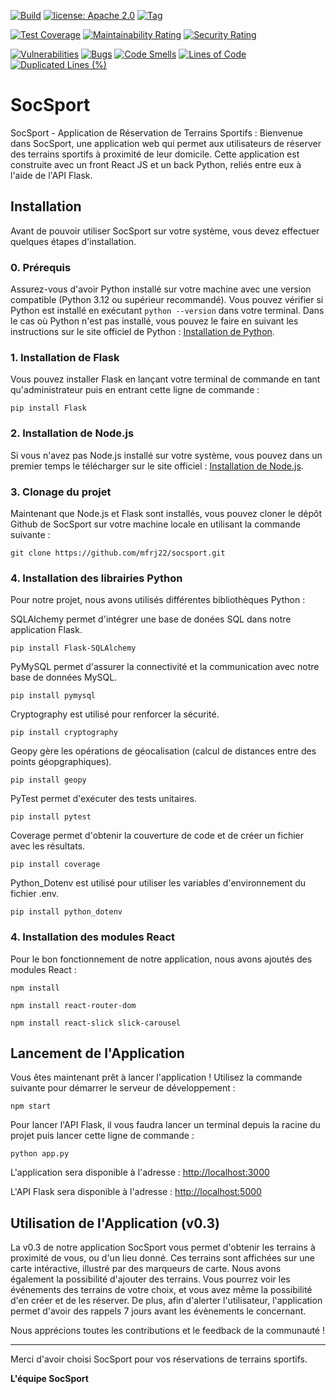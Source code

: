 [![Build](https://github.com/mfrj22/socsport/actions/workflows/python-app.yml/badge.svg)](https://github.com/mfrj22/socsport/actions/workflows/python-app.yml)
[![license: Apache 2.0](https://img.shields.io/badge/license-Apache_2.0-green)](LICENSE)
[![Tag](https://img.shields.io/github/v/release/mfrj22/socsport?label=Dernière%20version)](https://github.com/mfrj22/socsport/releases)

[![Test Coverage](https://api.codeclimate.com/v1/badges/a99728c8bb5241ef2c7f/test_coverage)](https://codeclimate.com/github/mfrj22/socsport/test_coverage)
[![Maintainability Rating](https://sonarcloud.io/api/project_badges/measure?project=mfrj22_socsport&metric=sqale_rating)](https://sonarcloud.io/summary/new_code?id=mfrj22_socsport)
[![Security Rating](https://sonarcloud.io/api/project_badges/measure?project=mfrj22_socsport&metric=security_rating)](https://sonarcloud.io/summary/new_code?id=mfrj22_socsport)

[![Vulnerabilities](https://sonarcloud.io/api/project_badges/measure?project=mfrj22_socsport&metric=vulnerabilities)](https://sonarcloud.io/summary/new_code?id=mfrj22_socsport)
[![Bugs](https://sonarcloud.io/api/project_badges/measure?project=mfrj22_socsport&metric=bugs)](https://sonarcloud.io/summary/new_code?id=mfrj22_socsport)
[![Code Smells](https://sonarcloud.io/api/project_badges/measure?project=mfrj22_socsport&metric=code_smells)](https://sonarcloud.io/summary/new_code?id=mfrj22_socsport)
[![Lines of Code](https://sonarcloud.io/api/project_badges/measure?project=mfrj22_socsport&metric=ncloc)](https://sonarcloud.io/summary/new_code?id=mfrj22_socsport)
[![Duplicated Lines (%)](https://sonarcloud.io/api/project_badges/measure?project=mfrj22_socsport&metric=duplicated_lines_density)](https://sonarcloud.io/summary/new_code?id=mfrj22_socsport)

# SocSport

SocSport - Application de Réservation de Terrains Sportifs :
Bienvenue dans SocSport, une application web qui permet aux utilisateurs de réserver des terrains sportifs à proximité de leur domicile. Cette application est construite avec un front React JS et un back Python, reliés entre eux à l'aide de l'API Flask.

## Installation
Avant de pouvoir utiliser SocSport sur votre système, vous devez effectuer quelques étapes d'installation. 

### 0. Prérequis
Assurez-vous d'avoir Python installé sur votre machine avec une version compatible (Python 3.12 ou supérieur recommandé). Vous pouvez vérifier si Python est installé en exécutant `python --version` dans votre terminal. Dans le cas où Python n'est pas installé, vous pouvez le faire en suivant les instructions sur le site officiel de Python : [Installation de Python](https://www.python.org/downloads/).

### 1. Installation de Flask
Vous pouvez installer Flask en lançant votre terminal de commande en tant qu'administrateur puis en entrant cette ligne de commande :

```
pip install Flask
```

### 2. Installation de Node.js
Si vous n'avez pas Node.js installé sur votre système, vous pouvez dans un premier temps le télécharger sur le site officiel : [Installation de Node.js](https://nodejs.org/fr).

### 3. Clonage du projet
Maintenant que Node.js et Flask sont installés, vous pouvez cloner le dépôt Github de SocSport sur votre machine locale en utilisant la commande suivante :

```
git clone https://github.com/mfrj22/socsport.git
```

### 4. Installation des librairies Python
Pour notre projet, nous avons utilisés différentes bibliothèques Python :

SQLAlchemy permet d'intégrer une base de donées SQL dans notre application Flask.
```
pip install Flask-SQLAlchemy
```

PyMySQL permet d'assurer la connectivité et la communication avec notre base de données MySQL.
```
pip install pymysql
```

Cryptography est utilisé pour renforcer la sécurité.
```
pip install cryptography
```

Geopy gère les opérations de géocalisation (calcul de distances entre des points géopgraphiques).
```
pip install geopy
```

PyTest permet d'exécuter des tests unitaires.
```
pip install pytest
```

Coverage permet d'obtenir la couverture de code et de créer un fichier avec les résultats.
```
pip install coverage
```

Python_Dotenv est utilisé pour utiliser les variables d'environnement du fichier .env.
```
pip install python_dotenv
```

### 4. Installation des modules React
Pour le bon fonctionnement de notre application, nous avons ajoutés des modules React :

```
npm install
```

```
npm install react-router-dom
```

```
npm install react-slick slick-carousel
```

## Lancement de l'Application
Vous êtes maintenant prêt à lancer l'application !
Utilisez la commande suivante pour démarrer le serveur de développement :

```
npm start
```
Pour lancer l'API Flask, il vous faudra lancer un terminal depuis la racine du projet puis lancer cette ligne de commande :

```
python app.py
```

L'application sera disponible à l'adresse : [http://localhost:3000](http://localhost:3000)

L'API Flask sera disponible à l'adresse : [http://localhost:5000](http://localhost:5000)

## Utilisation de l'Application (v0.3)
La v0.3 de notre application SocSport vous permet d'obtenir les terrains à proximité de vous, ou d'un lieu donné. 
Ces terrains sont affichées sur une carte intéractive, illustré par des marqueurs de carte.
Nous avons également la possibilité d'ajouter des terrains.
Vous pourrez voir les événements des terrains de votre choix, et vous avez même la possibilité d'en créer et de les réserver. 
De plus, afin d'alerter l'utilisateur, l'application permet d'avoir des rappels 7 jours avant les évènements le concernant.

Nous apprécions toutes les contributions et le feedback de la communauté !

---

Merci d'avoir choisi SocSport pour vos réservations de terrains sportifs. 

**L'équipe SocSport**
